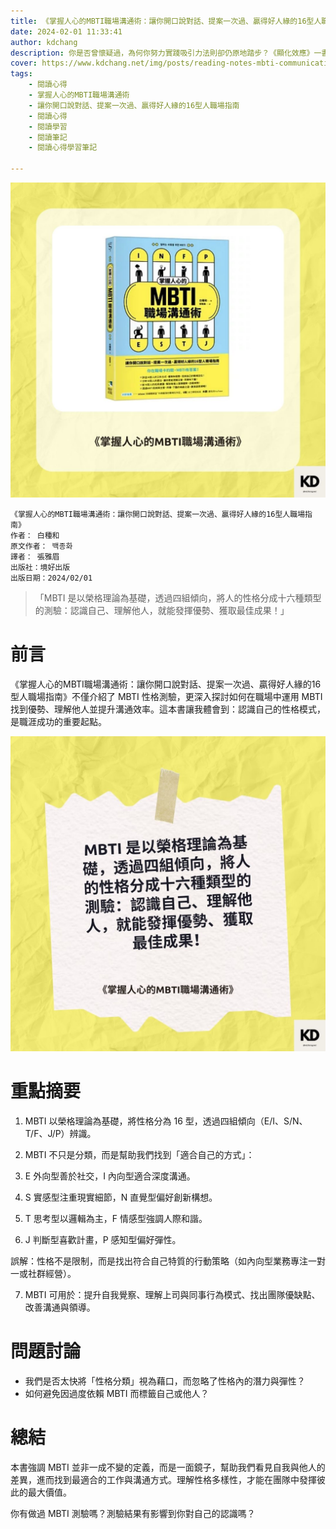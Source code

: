```yaml
---
title: 《掌握人心的MBTI職場溝通術：讓你開口說對話、提案一次過、贏得好人緣的16型人職場指南》| 閱讀心得學習筆記
date: 2024-02-01 11:33:41
author: kdchang
description: 你是否曾懷疑過，為何你努力實踐吸引力法則卻仍原地踏步？《顯化效應》一書由能量教練克麗絲・費拉洛所著，透過「七大祕密法則」與「九個顯化練習」，提供一套可落實於生活的「顯化指南」。本書不僅教你夢想成真，更重點在於轉化內在信念與能量狀態，真正活出由內而外的豐盛人生。
cover: https://www.kdchang.net/img/posts/reading-notes-mbti-communication-techniques-to-win-hearts-at-work-1.jpg
tags: 
    - 閱讀心得
    - 掌握人心的MBTI職場溝通術
    - 讓你開口說對話、提案一次過、贏得好人緣的16型人職場指南
    - 閱讀心得
    - 閱讀學習
    - 閱讀筆記
    - 閱讀心得學習筆記

---
```


![](img/posts/reading-notes-mbti-communication-techniques-to-win-hearts-at-work-1.jpg)

```
《掌握人心的MBTI職場溝通術：讓你開口說對話、提案一次過、贏得好人緣的16型人職場指南》
作者： 白種和  
原文作者： 백종화
譯者： 張雅眉
出版社：境好出版  
出版日期：2024/02/01
```

> 「MBTI 是以榮格理論為基礎，透過四組傾向，將人的性格分成十六種類型的測驗：認識自己、理解他人，就能發揮優勢、獲取最佳成果！」

# 前言
《掌握人心的MBTI職場溝通術：讓你開口說對話、提案一次過、贏得好人緣的16型人職場指南》不僅介紹了 MBTI 性格測驗，更深入探討如何在職場中運用 MBTI 找到優勢、理解他人並提升溝通效率。這本書讓我體會到：認識自己的性格模式，是職涯成功的重要起點。

![](img/posts/reading-notes-mbti-communication-techniques-to-win-hearts-at-work-2.jpg)

# 重點摘要
1. MBTI 以榮格理論為基礎，將性格分為 16 型，透過四組傾向（E/I、S/N、T/F、J/P）辨識。

2. MBTI 不只是分類，而是幫助我們找到「適合自己的方式」：

3. E 外向型善於社交，I 內向型適合深度溝通。

4. S 實感型注重現實細節，N 直覺型偏好創新構想。

5. T 思考型以邏輯為主，F 情感型強調人際和諧。

6. J 判斷型喜歡計畫，P 感知型偏好彈性。

誤解：性格不是限制，而是找出符合自己特質的行動策略（如內向型業務專注一對一或社群經營）。

7. MBTI 可用於：提升自我覺察、理解上司與同事行為模式、找出團隊優缺點、改善溝通與領導。

# 問題討論 
- 我們是否太快將「性格分類」視為藉口，而忽略了性格內的潛力與彈性？
- 如何避免因過度依賴 MBTI 而標籤自己或他人？

# 總結
本書強調 MBTI 並非一成不變的定義，而是一面鏡子，幫助我們看見自我與他人的差異，進而找到最適合的工作與溝通方式。理解性格多樣性，才能在團隊中發揮彼此的最大價值。

你有做過 MBTI 測驗嗎？測驗結果有影響到你對自己的認識嗎？



